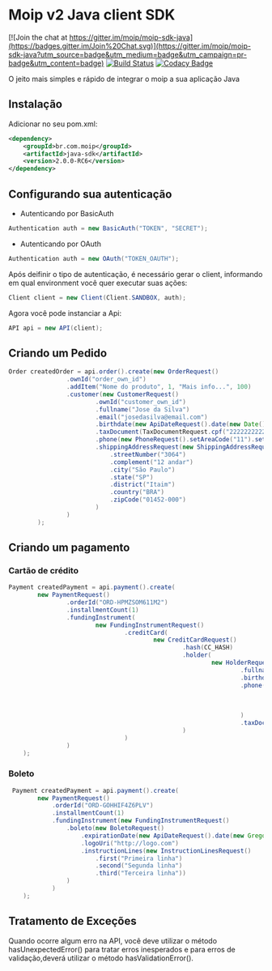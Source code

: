 # Moip v2 Java client SDK

[![Join the chat at https://gitter.im/moip/moip-sdk-java](https://badges.gitter.im/Join%20Chat.svg)](https://gitter.im/moip/moip-sdk-java?utm_source=badge&utm_medium=badge&utm_campaign=pr-badge&utm_content=badge)
[![Build Status](https://travis-ci.org/moip/moip-sdk-java.svg?branch=master)](https://travis-ci.org/moip/moip-sdk-java)
[![Codacy Badge](https://api.codacy.com/project/badge/grade/59c15b9d4e35440c8e1d2810c0509836)](https://www.codacy.com/app/rodrigo-saito/moip-sdk-java)

O jeito mais simples e rápido de integrar o moip a sua aplicação Java

## Instalação

Adicionar no seu pom.xml:

```xml
<dependency>
    <groupId>br.com.moip</groupId>
    <artifactId>java-sdk</artifactId>
    <version>2.0.0-RC6</version>
</dependency>
```

## Configurando sua autenticação

- Autenticando por BasicAuth
```java
Authentication auth = new BasicAuth("TOKEN", "SECRET");
```
- Autenticando por OAuth
```java
Authentication auth = new OAuth("TOKEN_OAUTH");
```

Após deifinir o tipo de autenticação, é necessário gerar o client, informando em qual environment você quer executar suas ações:
```java
Client client = new Client(Client.SANDBOX, auth);
```

Agora você pode instanciar a Api:
```java
API api = new API(client);
```

## Criando um Pedido

```java
Order createdOrder = api.order().create(new OrderRequest()
                .ownId("order_own_id")
                .addItem("Nome do produto", 1, "Mais info...", 100)
                .customer(new CustomerRequest()
                        .ownId("customer_own_id")
                        .fullname("Jose da Silva")
                        .email("josedasilva@email.com")
                        .birthdate(new ApiDateRequest().date(new Date()))
                        .taxDocument(TaxDocumentRequest.cpf("22222222222"))
                        .phone(new PhoneRequest().setAreaCode("11").setNumber("55443322"))
                        .shippingAddressRequest(new ShippingAddressRequest().street("Avenida Faria Lima")
                            .streetNumber("3064")
                            .complement("12 andar")
                            .city("São Paulo")
                            .state("SP")
                            .district("Itaim")
                            .country("BRA")
                            .zipCode("01452-000")
                        )
                )
        );
```

## Criando um pagamento

### Cartão de crédito

```java
Payment createdPayment = api.payment().create(
        new PaymentRequest()
                .orderId("ORD-HPMZSOM611M2")
                .installmentCount(1)
                .fundingInstrument(
                        new FundingInstrumentRequest()
                                .creditCard(
                                        new CreditCardRequest()
                                                .hash(CC_HASH)
                                                .holder(
                                                        new HolderRequest()
                                                                .fullname("Jose Portador da Silva")
                                                                .birthdate("1988-10-10")
                                                                .phone(
                                                                        new PhoneRequest()
                                                                                .setAreaCode("11")
                                                                                .setNumber("55667788")
                                                                )
                                                                .taxDocument(TaxDocumentRequest.cpf("22222222222"))
                                                )
                                )
                )
    );
```

### Boleto

```java
 Payment createdPayment = api.payment().create(
        new PaymentRequest()
            .orderId("ORD-GOHHIF4Z6PLV")
            .installmentCount(1)
            .fundingInstrument(new FundingInstrumentRequest()
                .boleto(new BoletoRequest()
                    .expirationDate(new ApiDateRequest().date(new GregorianCalendar(2020, Calendar.NOVEMBER, 10).getTime()))
                    .logoUri("http://logo.com")
                    .instructionLines(new InstructionLinesRequest()
                        .first("Primeira linha")
                        .second("Segunda linha")
                        .third("Terceira linha"))
                )
            )
    );
```

## Tratamento de Exceções

Quando ocorre algum erro na API, você deve utilizar o método hasUnexpectedError() para tratar erros inesperados e
para erros de validação,deverá utilizar o método hasValidationError().
